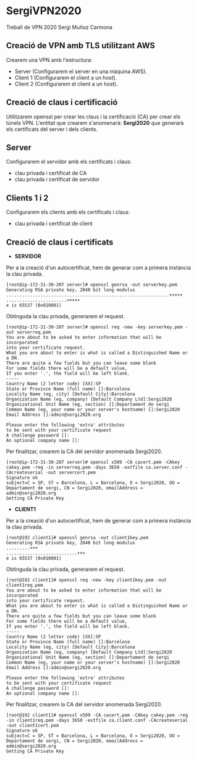 # SergiVPN2020
Treball de VPN 2020 Sergi Muñoz Carmona

## Creació de VPN amb TLS utilitzant AWS

Crearem una VPN amb l'estructura:
* Server (Configurarem el server en una màquina AWS).
* Client 1 (Configurarem el client a un host).
* Client 2 (Configurarem el client a un host).

## Creació de claus i certificació

Utilitzarem openssl per crear les claus i la certificació (CA) per crear els túnels VPN.
L'entitat que crearem s'anomenarà: **Sergi2020** que generarà els certificats del server i dels clients.

## Server
Configurarem el servidor amb els certificats i claus:

* clau privada i certificat de CA
* clau privada i certificat de servidor

## Clients 1 i 2
Configurarem els clients amb els certificats i claus:

* clau privada i certificat de client


## Creació de claus i certificats

* **SERVIDOR**

Per a la creació d'un autocertificat, hem de generar com a primera instància la clau privada.

```
[root@ip-172-31-30-207 server]# openssl genrsa -out serverkey.pem
Generating RSA private key, 2048 bit long modulus
..............................................................+++++
.......................+++++
e is 65537 (0x010001)
```

Obtinguda la clau privada, generarem el request.

```
[root@ip-172-31-30-207 server]# openssl req -new -key serverkey.pem -out serverreq.pem
You are about to be asked to enter information that will be incorporated
into your certificate request.
What you are about to enter is what is called a Distinguished Name or a DN.
There are quite a few fields but you can leave some blank
For some fields there will be a default value,
If you enter '.', the field will be left blank.
-----
Country Name (2 letter code) [XX]:SP
State or Province Name (full name) []:Barcelona
Locality Name (eg, city) [Default City]:Barcelona
Organization Name (eg, company) [Default Company Ltd]:Sergi2020
Organizational Unit Name (eg, section) []:Departament de sergi
Common Name (eg, your name or your server's hostname) []:Sergi2020
Email Address []:admin@sergi2020.org

Please enter the following 'extra' attributes
to be sent with your certificate request
A challenge password []:
An optional company name []:
```

Per finalitzar, crearem la CA del servidor anomenada Sergi2020.

```
[root@ip-172-31-30-207 server]# openssl x509 -CA cacert.pem -CAkey cakey.pem -req -in serverreq.pem -days 3650 -extfile ca.server.conf -CAcreateserial -out servercert.pem
Signature ok
subject=C = SP, ST = Barcelona, L = Barcelona, O = Sergi2020, OU = Departament de sergi, CN = Sergi2020, emailAddress = admin@sergi2020.org
Getting CA Private Key
```

* **CLIENT1** 

Per a la creació d'un autocertificat, hem de generar com a primera instància la clau privada.

```
[root@192 client1]# openssl genrsa -out client1key.pem
Generating RSA private key, 2048 bit long modulus
.........+++
...........................+++
e is 65537 (0x010001)
```

Obtinguda la clau privada, generarem el request.

```
[root@192 client1]# openssl req -new -key client1key.pem -out client1req.pem
You are about to be asked to enter information that will be incorporated
into your certificate request.
What you are about to enter is what is called a Distinguished Name or a DN.
There are quite a few fields but you can leave some blank
For some fields there will be a default value,
If you enter '.', the field will be left blank.
-----
Country Name (2 letter code) [XX]:SP
State or Province Name (full name) []:Barcelona
Locality Name (eg, city) [Default City]:Barcelona
Organization Name (eg, company) [Default Company Ltd]:Sergi2020
Organizational Unit Name (eg, section) []:Departament de sergi
Common Name (eg, your name or your server's hostname) []:Sergi2020
Email Address []:admin@sergi2020.org

Please enter the following 'extra' attributes
to be sent with your certificate request
A challenge password []:
An optional company name []:

```
Per finalitzar, crearem la CA del servidor anomenada Sergi2020.

```
[root@192 client1]# openssl x509 -CA cacert.pem -CAkey cakey.pem -req -in client1req.pem -days 3650 -extfile ca.client.conf -CAcreateserial -out client1cert.pem
Signature ok
subject=C = SP, ST = Barcelona, L = Barcelona, O = Sergi2020, OU = Departament de sergi, CN = Sergi2020, emailAddress = admin@sergi2020.org
Getting CA Private Key
```
